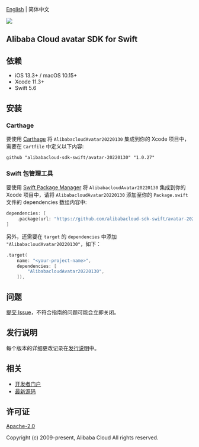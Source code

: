[English](README.md) | 简体中文

![](https://aliyunsdk-pages.alicdn.com/icons/AlibabaCloud.svg)

## Alibaba Cloud avatar SDK for Swift

## 依赖

- iOS 13.3+ / macOS 10.15+
- Xcode 11.3+
- Swift 5.6

## 安装

### Carthage

要使用 [Carthage](https://github.com/Carthage/Carthage) 将 `AlibabacloudAvatar20220130` 集成到你的 Xcode 项目中，需要在 `Cartfile` 中定义以下内容:

```ogdl
github "alibabacloud-sdk-swift/avatar-20220130" "1.0.27"
```

### Swift 包管理工具

要使用 [Swift Package Manager](https://swift.org/package-manager/) 将 `AlibabacloudAvatar20220130` 集成到你的 Xcode 项目中，请将 `AlibabacloudAvatar20220130` 添加至你的 `Package.swift` 文件的 dependencies 数组内容中:

```swift
dependencies: [
    .package(url: "https://github.com/alibabacloud-sdk-swift/avatar-20220130.git", from: "1.0.27")
]
```

另外，还需要在 `target` 的 `dependencies` 中添加 `"AlibabacloudAvatar20220130"`，如下：

```swift
.target(
    name: "<your-project-name>",
    dependencies: [
        "AlibabacloudAvatar20220130",
    ]),
```

## 问题

[提交 Issue](https://github.com/alibabacloud-sdk-swift/avatar-20220130/issues/new)，不符合指南的问题可能会立即关闭。

## 发行说明

每个版本的详细更改记录在[发行说明](./ChangeLog.txt)中。

## 相关

* [开发者门户](https://next.api.aliyun.com/home)
* [最新源码](https://github.com/alibabacloud-sdk-swift/avatar-20220130)

## 许可证

[Apache-2.0](http://www.apache.org/licenses/LICENSE-2.0)

Copyright (c) 2009-present, Alibaba Cloud All rights reserved.

